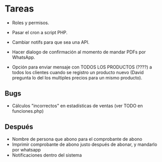 # Tareas

- Roles y permisos.
- Pasar el cron a script PHP.
- Cambiar notifs para que sea una API.
- Hacer dialogo de confirmación al momento de mandar PDFs por WhatsApp.

- Opción para enviar mensaje con TODOS LOS PRODUCTOS (????) a todos los clientes cuando se registro un producto nuevo (David pregunta lo del los multiples precios para un mismo producto).

## Bugs

- Cálculos "incorrectos" en estadísticas de ventas (ver TODO en funciones.php)

## Después

- Nombre de persona que abono para el comprobante de abono
- Imprimir comprobante de abono justo después de abonar, y mandarlo por whatsapp
- Notificaciones dentro del sistema

